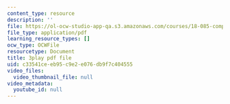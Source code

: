 ```yaml
---
content_type: resource
description: ''
file: https://ol-ocw-studio-app-qa.s3.amazonaws.com/courses/18-085-computational-science-and-engineering-i-fall-2008/c33541ceeb95c9e2e076db9f7c404555_Kv7eOsMVx6E.pdf
file_type: application/pdf
learning_resource_types: []
ocw_type: OCWFile
resourcetype: Document
title: 3play pdf file
uid: c33541ce-eb95-c9e2-e076-db9f7c404555
video_files:
  video_thumbnail_file: null
video_metadata:
  youtube_id: null
---
```

